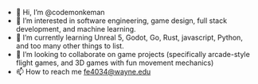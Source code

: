 - 👋 Hi, I’m @codemonkeman
- 👀 I’m interested in software engineering, game design, full stack development, and machine learning. 
- 🌱 I’m currently learning Unreal 5, Godot, Go, Rust, javascript, Python, and too many other things to list.  
- 💞️ I’m looking to collaborate on game projects (specifically arcade-style flight games, and 3D games with fun movement mechanics)
- 📫 How to reach me fe4034@wayne.edu

<!---
codemonkeman/codemonkeman is a ✨ special ✨ repository because its `README.md` (this file) appears on your GitHub profile.
You can click the Preview link to take a look at your changes.
--->
